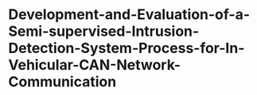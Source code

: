 # Development-and-Evaluation-of-a-Semi-supervised-Intrusion-Detection-System-Process-for-In-Vehicular-CAN-Network-Communication
